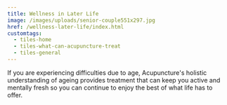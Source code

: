 ```yaml
---
title: Wellness in Later Life
image: /images/uploads/senior-couple551x297.jpg
href: /wellness-later-life/index.html
customtags:
  - tiles-home
  - tiles-what-can-acupuncture-treat
  - tiles-general
---
```

If you are experiencing difficulties due to age, Acupuncture's holistic understanding of ageing provides treatment that can keep you active and mentally fresh so you can continue to enjoy the best of what life has to offer.